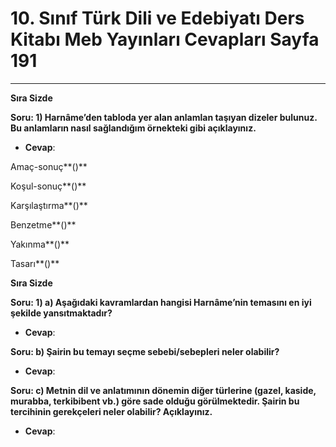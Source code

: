 # 10. Sınıf Türk Dili ve Edebiyatı Ders Kitabı Meb Yayınları Cevapları Sayfa 191

---

**Sıra Sizde**

**Soru: 1) Harnâme’den tabloda yer alan anlamlan taşıyan dizeler bulunuz. Bu anlamların nasıl sağlandığım örnekteki gibi açıklayınız.**

-   **Cevap**:

Amaç-sonuç**()**

 Koşul-sonuç**()**

 Karşılaştırma**()**

 Benzetme**()**

 Yakınma**()**

 Tasarı**()**

**Sıra Sizde**

**Soru: 1) a) Aşağıdaki kavramlardan hangisi Harnâme’nin temasını en iyi şekilde yansıtmaktadır?**

-   **Cevap**:

**Soru: b) Şairin bu temayı seçme sebebi/sebepleri neler olabilir?**

-   **Cevap**:

**Soru: c) Metnin dil ve anlatımının dönemin diğer türlerine (gazel, kaside, murabba, terkibibent vb.) göre sade olduğu görülmektedir. Şairin bu tercihinin gerekçeleri neler olabilir? Açıklayınız.**

-   **Cevap**: